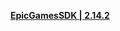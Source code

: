 **[EpicGamesSDK | 2.14.2](https://sdk.hoyoverse.com/upload/operation_location_os/2022/12/18/12e811ff46561379abff7282a7cd8a10_3153986107798118398.zip)**

